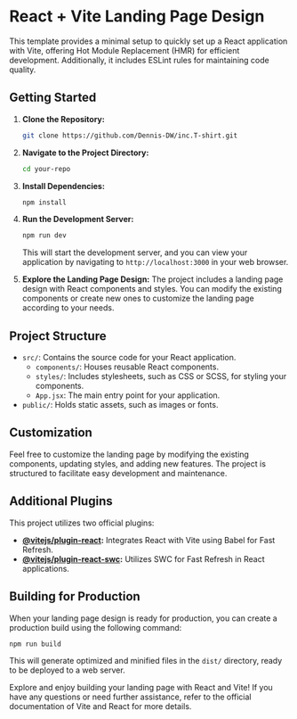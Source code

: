 
# React + Vite Landing Page Design

This template provides a minimal setup to quickly set up a React application with Vite, offering Hot Module Replacement (HMR) for efficient development. Additionally, it includes ESLint rules for maintaining code quality.

## Getting Started

1. **Clone the Repository:**
   ```bash
   git clone https://github.com/Dennis-DW/inc.T-shirt.git
   ```

2. **Navigate to the Project Directory:**
   ```bash
   cd your-repo
   ```

3. **Install Dependencies:**
   ```bash
   npm install
   ```

4. **Run the Development Server:**
   ```bash
   npm run dev
   ```

   This will start the development server, and you can view your application by navigating to `http://localhost:3000` in your web browser.

5. **Explore the Landing Page Design:**
   The project includes a landing page design with React components and styles. You can modify the existing components or create new ones to customize the landing page according to your needs.

## Project Structure

- `src/`: Contains the source code for your React application.
  - `components/`: Houses reusable React components.
  - `styles/`: Includes stylesheets, such as CSS or SCSS, for styling your components.
  - `App.jsx`: The main entry point for your application.
- `public/`: Holds static assets, such as images or fonts.

## Customization

Feel free to customize the landing page by modifying the existing components, updating styles, and adding new features. The project is structured to facilitate easy development and maintenance.

## Additional Plugins

This project utilizes two official plugins:
- **[@vitejs/plugin-react](https://github.com/vitejs/vite-plugin-react):** Integrates React with Vite using Babel for Fast Refresh.
- **[@vitejs/plugin-react-swc](https://github.com/vitejs/vite-plugin-react-swc):** Utilizes SWC for Fast Refresh in React applications.

## Building for Production

When your landing page design is ready for production, you can create a production build using the following command:

```bash
npm run build
```

This will generate optimized and minified files in the `dist/` directory, ready to be deployed to a web server.

Explore and enjoy building your landing page with React and Vite! If you have any questions or need further assistance, refer to the official documentation of Vite and React for more details.
